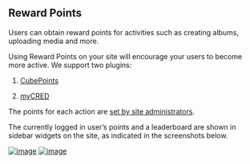 ## Reward Points

Users can obtain reward points for activities such as creating albums, uploading media and more.

Using Reward Points on your site will encourage your users to become more active. We support two plugins:


  1. [CubePoints](http://wordpress.org/plugins/cubepoints/)


  2. [myCRED](http://wordpress.org/plugins/mycred/)


The points for each action are [set by site administrators](./cubepoints-mycred.md).

The currently logged in user’s points and a leaderboard are shown in sidebar widgets on the site, as indicated in the screenshots below.

[![image](https://rtcamp.com/wp-content/uploads/2013/10/image_thumb3.png)](https://rtcamp.com/wp-content/uploads/2013/10/image15.png) [![image](https://rtcamp.com/wp-content/uploads/2013/10/image_thumb4.png)](https://rtcamp.com/wp-content/uploads/2013/10/image16.png)
